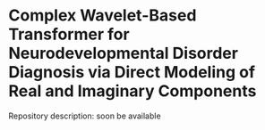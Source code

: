 # Complex Wavelet-Based Transformer for Neurodevelopmental Disorder Diagnosis via Direct Modeling of Real and Imaginary Components

Repository description: soon be available
